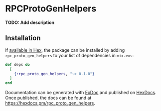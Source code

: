 # RPCProtoGenHelpers

**TODO: Add description**

## Installation

If [available in Hex](https://hex.pm/docs/publish), the package can be installed
by adding `rpc_proto_gen_helpers` to your list of dependencies in `mix.exs`:

```elixir
def deps do
  [
    {:rpc_proto_gen_helpers, "~> 0.1.0"}
  ]
end
```

Documentation can be generated with [ExDoc](https://github.com/elixir-lang/ex_doc)
and published on [HexDocs](https://hexdocs.pm). Once published, the docs can
be found at <https://hexdocs.pm/rpc_proto_gen_helpers>.

